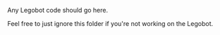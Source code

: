Any Legobot code should go here.

Feel free to just ignore this folder if you're not working on the Legobot.
